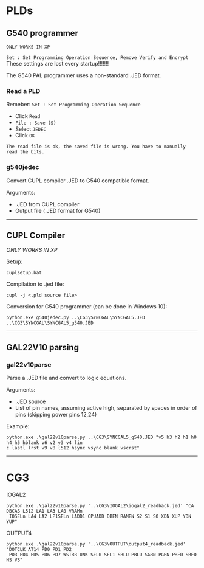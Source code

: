 # PLDs

## G540 programmer

`ONLY WORKS IN XP`

`Set : Set Programming Operation Sequence, Remove Verify and Encrypt` These settings are lost every startup!!!!!!!

The G540 PAL programmer uses a non-standard .JED format.

### Read a PLD

Remeber: `Set : Set Programming Operation Sequence`

- Click `Read`
- `File : Save (S)`
- Select `JEDEC`
- Click `OK`

`The read file is ok, the saved file is wrong. You have to manually read the bits.`

### g540jedec

Convert CUPL compiler .JED to G540 compatible format.

Arguments:

- .JED from CUPL compiler
- Output file (.JED format for G540)

---

## CUPL Compiler

*ONLY WORKS IN XP*

Setup:

~~~
cuplsetup.bat
~~~

Compilation to .jed file:

~~~
cupl -j <.pld source file>
~~~

Conversion for G540 programmer (can be done in Windows 10):

~~~
python.exe g540jedec.py ..\CG3\SYNCGAL\SYNCGAL5.JED ..\CG3\SYNCGAL\SYNCGAL5_g540.JED
~~~

---


## GAL22V10 parsing

### gal22v10parse

Parse a .JED file and convert to logic equations.

Arguments:

- .JED source
- List of pin names, assuming active high, separated by spaces in order of pins (skipping power pins 12,24)

Example:

~~~
python.exe .\gal22v10parse.py ..\CG3\SYNCGAL5_g540.JED "v5 h3 h2 h1 h0 h4 h5 hblank v6 v2 v3 v4 lin
c lastl lrst v9 v8 l512 hsync vsync blank vscrst"
~~~

---

# CG3

IOGAL2

~~~
python.exe .\gal22v10parse.py '..\CG3\IOGAL2\iogal2_readback.jed' "CA DBCAS L512 LA1 LA3 LA0 VRAMn
 IOSELn LA4 LA2 LP1SELn LADD1 CPUADD DBEN RAMEN S2 S1 S0 XDN XUP YDN YUP"
~~~

OUTPUT4

~~~
python.exe .\gal22v10parse.py '..\CG3\OUTPUT\output4_readback.jed' "DOTCLK AT14 PD0 PD1 PD2
 PD3 PD4 PD5 PD6 PD7 WSTRB UNK SEL0 SEL1 SBLU PBLU SGRN PGRN PRED SRED HS VS"
~~~
